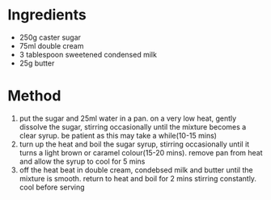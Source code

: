 # Ingredients

-   250g caster sugar
-   75ml double cream
-   3 tablespoon sweetened condensed milk
-   25g butter

# Method

1.  put the sugar and 25ml water in a pan. on a very low heat, gently dissolve the sugar, stirring occasionally until the mixture becomes a clear syrup. be patient as this may take a while(10-15 mins)
2.  turn up the heat and boil the sugar syrup, stirring occasionally until it turns a light brown or caramel colour(15-20 mins). remove pan from heat and allow the syrup to cool for 5 mins
3.  off the heat beat in double cream, condebsed milk and butter until the mixture is smooth. return to heat and boil for 2 mins stirring constantly. cool before serving

